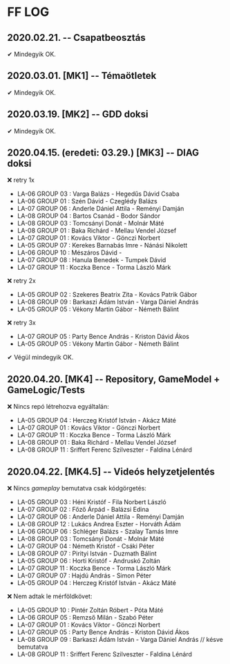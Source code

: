 # FF LOG

## 2020.02.21. -- Csapatbeosztás
✔ Mindegyik OK.

## 2020.03.01. [MK1] -- Témaötletek
✔ Mindegyik OK.

## 2020.03.19. [MK2] -- GDD doksi
✔ Mindegyik OK.

## 2020.04.15. (eredeti: 03.29.) [MK3] -- DIAG doksi
❌ retry 1x
- LA-06 GROUP 03 : Varga Balázs - Hegedűs Dávid Csaba
- LA-06 GROUP 01 : Szén Dávid - Czeglédy Balázs
- LA-07 GROUP 06 : Anderle Dániel Attila - Reményi Damján
- LA-08 GROUP 04 : Bartos Csanád - Bodor Sándor
- LA-08 GROUP 03 : Tomcsányi Donát - Molnár Máté
- LA-08 GROUP 01 : Baka Richárd - Mellau Vendel József
- LA-07 GROUP 01 : Kovács Viktor - Gönczi Norbert
- LA-05 GROUP 07 : Kerekes Barnabás Imre - Nánási Nikolett
- LA-06 GROUP 10 : Mészáros Dávid -
- LA-07 GROUP 08 : Hanula Benedek - Tumpek Dávid
- LA-07 GROUP 11 : Koczka Bence - Torma László Márk

❌ retry 2x
- LA-05 GROUP 02 : Szekeres Beatrix Zita - Kovács Patrik Gábor
- LA-08 GROUP 09 : Barkaszi Ádám István - Varga Dániel András
- LA-05 GROUP 05 : Vékony Martin Gábor - Németh Bálint

❌ retry 3x
- LA-07 GROUP 05 : Party Bence András - Kriston Dávid Ákos
- LA-05 GROUP 05 : Vékony Martin Gábor - Németh Bálint

✔ Végül mindegyik OK.

## 2020.04.20. [MK4] -- Repository, GameModel + GameLogic/Tests
❌ Nincs repó létrehozva egyáltalán:
- LA-05 GROUP 04 :  Herczeg Kristóf István - Akácz Máté
- LA-07 GROUP 01 :  Kovács Viktor - Gönczi Norbert
- LA-07 GROUP 11 :  Koczka Bence - Torma László Márk
- LA-08 GROUP 01 :  Baka Richárd - Mellau Vendel József
- LA-08 GROUP 11 :  Sriffert Ferenc Szilveszter - Faldina Lénárd

## 2020.04.22. [MK4.5] -- Videós helyzetjelentés
❌ Nincs *gameplay* bemutatva csak kódgörgetés:
- LA-05 GROUP 03 :  Héni Kristóf - Fila Norbert László
- LA-07 GROUP 02 :  Főző Árpád - Balázsi Edina
- LA-07 GROUP 06 :  Anderle Dániel Attila - Reményi Damján
- LA-08 GROUP 12 :  Lukács Andrea Eszter - Horváth Ádám
- LA-06 GROUP 06 :  Schléger Balázs - Szalay Tamás Imre
- LA-08 GROUP 03 :  Tomcsányi Donát - Molnár Máté
- LA-07 GROUP 04 :  Németh Kristóf - Csáki Péter
- LA-08 GROUP 07 :  Pirityi István - Duzmath Bálint
- LA-05 GROUP 06 :  Horti Kristóf - Andruskó Zoltán
- LA-07 GROUP 11 :  Koczka Bence - Torma László Márk
- LA-07 GROUP 07 :  Hajdú András - Simon Péter
- LA-05 GROUP 04 :  Herczeg Kristóf István - Akácz Máté

❌ Nem adtak le mérföldkövet:
- LA-05 GROUP 10 :  Pintér Zoltán Róbert - Póta Máté
- LA-06 GROUP 05 :  Remzső Milán - Szabó Péter
- LA-07 GROUP 01 :  Kovács Viktor - Gönczi Norbert
- LA-07 GROUP 05 :  Party Bence András - Kriston Dávid Ákos
- LA-08 GROUP 09 :  Barkaszi Ádám István - Varga Dániel András // késve bemutatva
- LA-08 GROUP 11 :  Sriffert Ferenc Szilveszter - Faldina Lénárd